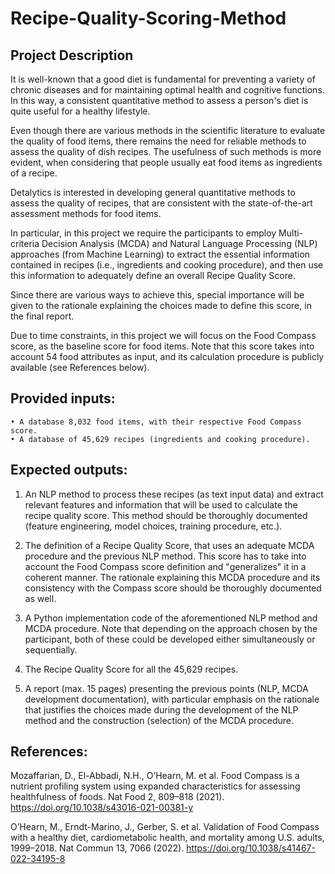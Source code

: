 # Recipe-Quality-Scoring-Method

## Project Description

It is well-known that a good diet is fundamental for preventing a variety of chronic diseases and for
maintaining optimal health and cognitive functions. In this way, a consistent quantitative method to
assess a person's diet is quite useful for a healthy lifestyle.

Even though there are various methods in the scientific literature to evaluate the quality of food items,
there remains the need for reliable methods to assess the quality of dish recipes. The usefulness of such
methods is more evident, when considering that people usually eat food items as ingredients of a
recipe.

Detalytics is interested in developing general quantitative methods to assess the quality of recipes,
that are consistent with the state-of-the-art assessment methods for food items.

In particular, in this project we require the participants to employ Multi-criteria Decision Analysis
(MCDA) and Natural Language Processing (NLP) approaches (from Machine Learning) to extract the
essential information contained in recipes (i.e., ingredients and cooking procedure), and then use this
information to adequately define an overall Recipe Quality Score.

Since there are various ways to achieve this, special importance will be given to the rationale
explaining the choices made to define this score, in the final report.

Due to time constraints, in this project we will focus on the Food Compass score, as the baseline score
for food items. Note that this score takes into account 54 food attributes as input, and its calculation
procedure is publicly available (see References below).

## Provided inputs:
    • A database 8,032 food items, with their respective Food Compass score.
    • A database of 45,629 recipes (ingredients and cooking procedure).
    
## Expected outputs:

1. An NLP method to process these recipes (as text input data) and extract relevant features and information that will be used to calculate the recipe quality score. This method should be thoroughly documented (feature engineering, model choices, training procedure, etc.).

2. The definition of a Recipe Quality Score, that uses an adequate MCDA procedure and the previous NLP method. This score has to take into account the Food Compass score definition and "generalizes" it in a coherent manner. The rationale explaining this MCDA procedure and
its consistency with the Compass score should be thoroughly documented as well. 

3. A Python implementation code of the aforementioned NLP method and MCDA procedure. Note that depending on the approach chosen by the participant, both of these could be developed either simultaneously or sequentially.

4. The Recipe Quality Score for all the 45,629 recipes.

5. A report (max. 15 pages) presenting the previous points (NLP, MCDA development documentation), with particular emphasis on the rationale that justifies the choices made during the development of the NLP method and the construction (selection) of the MCDA procedure.

## References:
Mozaffarian, D., El-Abbadi, N.H., O’Hearn, M. et al. Food Compass is a nutrient profiling system
using expanded characteristics for assessing healthfulness of foods. Nat Food 2, 809–818 (2021).
https://doi.org/10.1038/s43016-021-00381-y

O’Hearn, M., Erndt-Marino, J., Gerber, S. et al. Validation of Food Compass with a healthy diet,
cardiometabolic health, and mortality among U.S. adults, 1999–2018. Nat Commun 13, 7066 (2022).
https://doi.org/10.1038/s41467-022-34195-8